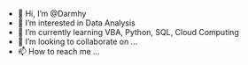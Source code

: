 - 👋 Hi, I’m @Darmhy
- 👀 I’m interested in Data Analysis
- 🌱 I’m currently learning VBA, Python, SQL, Cloud Computing
- 💞️ I’m looking to collaborate on ...
- 📫 How to reach me ...

<!---
Darmhy/Darmhy is a ✨ special ✨ repository because its `README.md` (this file) appears on your GitHub profile.
You can click the Preview link to take a look at your changes.
--->
